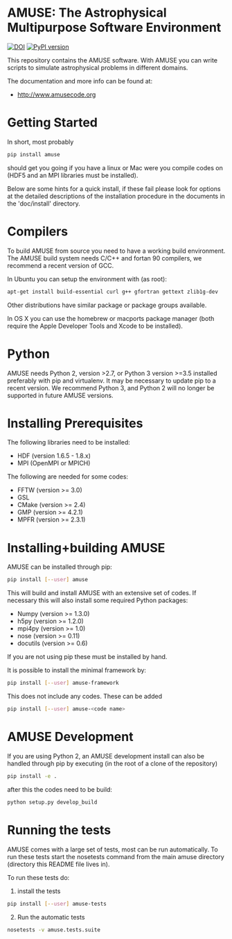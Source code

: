 # AMUSE: The Astrophysical Multipurpose Software Environment
[![DOI](https://zenodo.org/badge/DOI/10.5281/zenodo.3466805.svg)](https://doi.org/10.5281/zenodo.3466805)
[![PyPI version](https://badge.fury.io/py/amuse.svg)](https://badge.fury.io/py/amuse)

This repository contains the AMUSE software. With AMUSE you can write
scripts to simulate astrophysical problems in different domains.

The documentation and more info can be found at:

* http://www.amusecode.org

Getting Started
===============

In short, most probably

```bash
pip install amuse
```
should get you going if you have a linux or Mac were you compile 
codes on (HDF5 and an MPI libraries must be installed). 

Below are some hints for a quick install, if these fail please 
look for options at the detailed descriptions of the installation 
procedure in the documents in the 'doc/install' directory.

Compilers
=========

To build AMUSE from source you need to have a working build
environment. The AMUSE build system needs C/C++ and fortan 90
compilers, we recommend a recent version of GCC. 

In Ubuntu you can setup the environment with (as root):

```bash
apt-get install build-essential curl g++ gfortran gettext zlib1g-dev
```

Other distributions have similar package or package groups available.

In OS X you can use the homebrew or macports package manager (both
require the Apple Developer Tools and Xcode to be installed).

Python
======

AMUSE needs Python 2, version >2.7, or Python 3 version >=3.5 installed
preferably with pip and virtualenv. It may be necessary to update pip
to a recent version.
We recommend Python 3, and Python 2 will no longer be supported in future AMUSE versions.

Installing Prerequisites
========================

The following libraries need to be installed:

* HDF (version 1.6.5 - 1.8.x)
* MPI (OpenMPI or MPICH)

The following are needed for some codes:
* FFTW (version >= 3.0)
* GSL
* CMake (version >= 2.4)
* GMP (version >= 4.2.1)
* MPFR (version >= 2.3.1)

Installing+building AMUSE
=========================

AMUSE can be installed through pip:

```bash
pip install [--user] amuse
```

This will build and install AMUSE with an extensive set of codes.
If necessary this will also install some required Python packages:

* Numpy (version >= 1.3.0)
* h5py (version >= 1.2.0)
* mpi4py (version >= 1.0)
* nose (version >= 0.11)
* docutils (version >= 0.6)

If you are not using pip these must be installed by hand.

It is possible to install the minimal framework by:

```bash
pip install [--user] amuse-framework
```

This does not include any codes. These can be added
```bash
pip install [--user] amuse-<code name>
```

AMUSE Development 
=================

If you are using Python 2, an AMUSE development install can also 
be handled through pip by executing (in the root of a clone of the 
repository)

```bash
pip install -e .
```

after this the codes need to be build:

```bash
python setup.py develop_build
```

Running the tests
=================
AMUSE comes with a large set of tests, most can be run automatically.
To run these tests start the nosetests command from the main
amuse directory (directory this README file lives in).

To run these tests do:

1. install the tests

```bash
pip install [--user] amuse-tests
```

2. Run the automatic tests

```bash
nosetests -v amuse.tests.suite
```
